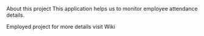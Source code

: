 
About this project
This application helps us to monitor employee attendance details.

Employed project for more details visit Wiki
